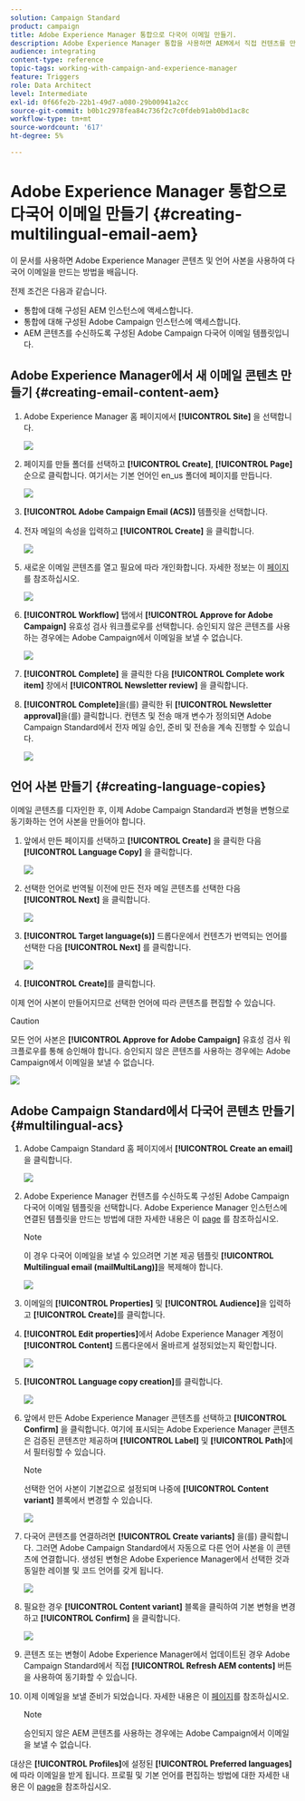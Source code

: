 ```yaml
---
solution: Campaign Standard
product: campaign
title: Adobe Experience Manager 통합으로 다국어 이메일 만들기.
description: Adobe Experience Manager 통합을 사용하면 AEM에서 직접 컨텐츠를 만들고 나중에 Adobe Campaign에서 사용할 수 있습니다.
audience: integrating
content-type: reference
topic-tags: working-with-campaign-and-experience-manager
feature: Triggers
role: Data Architect
level: Intermediate
exl-id: 0f66fe2b-22b1-49d7-a080-29b00941a2cc
source-git-commit: b0b1c2978fea84c736f2c7c0fdeb91ab0bd1ac8c
workflow-type: tm+mt
source-wordcount: '617'
ht-degree: 5%

---
```


# Adobe Experience Manager 통합으로 다국어 이메일 만들기 {#creating-multilingual-email-aem}

이 문서를 사용하면 Adobe Experience Manager 콘텐츠 및 언어 사본을 사용하여 다국어 이메일을 만드는 방법을 배웁니다.

전제 조건은 다음과 같습니다.

* 통합에 대해 구성된 AEM 인스턴스에 액세스합니다.
* 통합에 대해 구성된 Adobe Campaign 인스턴스에 액세스합니다.
* AEM 콘텐츠를 수신하도록 구성된 Adobe Campaign 다국어 이메일 템플릿입니다.

## Adobe Experience Manager에서 새 이메일 콘텐츠 만들기 {#creating-email-content-aem}

1. Adobe Experience Manager 홈 페이지에서 **[!UICONTROL Site]** 을 선택합니다.

   ![](assets/aem_acs_1.png)

1. 페이지를 만들 폴더를 선택하고 **[!UICONTROL Create]**, **[!UICONTROL Page]** 순으로 클릭합니다. 여기서는 기본 언어인 en_us 폴더에 페이지를 만듭니다.

   ![](assets/aem_acs_2.png)

1. **[!UICONTROL Adobe Campaign Email (ACS)]** 템플릿을 선택합니다.

1. 전자 메일의 속성을 입력하고 **[!UICONTROL Create]** 을 클릭합니다.

   ![](assets/aem_acs_3.png)

1. 새로운 이메일 콘텐츠를 열고 필요에 따라 개인화합니다. 자세한 정보는 이 [페이지](../../integrating/using/creating-email-experience-manager.md#editing-email-aem)를 참조하십시오.

   ![](assets/aem_acs_4.png)

1. **[!UICONTROL Workflow]** 탭에서 **[!UICONTROL Approve for Adobe Campaign]** 유효성 검사 워크플로우를 선택합니다. 승인되지 않은 콘텐츠를 사용하는 경우에는 Adobe Campaign에서 이메일을 보낼 수 없습니다.

   ![](assets/aem_acs_7.png)

1. **[!UICONTROL Complete]** 을 클릭한 다음 **[!UICONTROL Complete work item]** 창에서 **[!UICONTROL Newsletter review]** 을 클릭합니다.

1. **[!UICONTROL Complete]**&#x200B;을(를) 클릭한 뒤 **[!UICONTROL Newsletter approval]**&#x200B;을(를) 클릭합니다. 컨텐츠 및 전송 매개 변수가 정의되면 Adobe Campaign Standard에서 전자 메일 승인, 준비 및 전송을 계속 진행할 수 있습니다.

   ![](assets/aem_acs_8.png)

## 언어 사본 만들기 {#creating-language-copies}

이메일 콘텐츠를 디자인한 후, 이제 Adobe Campaign Standard과 변형을 변형으로 동기화하는 언어 사본을 만들어야 합니다.

1. 앞에서 만든 페이지를 선택하고 **[!UICONTROL Create]** 을 클릭한 다음 **[!UICONTROL Language Copy]** 을 클릭합니다.

   ![](assets/aem_acs_5.png)

1. 선택한 언어로 번역될 이전에 만든 전자 메일 콘텐츠를 선택한 다음 **[!UICONTROL Next]** 을 클릭합니다.

   ![](assets/aem_acs_6.png)

1. **[!UICONTROL Target language(s)]** 드롭다운에서 컨텐츠가 번역되는 언어를 선택한 다음 **[!UICONTROL Next]** 를 클릭합니다.

   ![](assets/aem_acs_9.png)

1. **[!UICONTROL Create]**&#x200B;를 클릭합니다.

이제 언어 사본이 만들어지므로 선택한 언어에 따라 콘텐츠를 편집할 수 있습니다.

>[!CAUTION]
>
>모든 언어 사본은 **[!UICONTROL Approve for Adobe Campaign]** 유효성 검사 워크플로우를 통해 승인해야 합니다. 승인되지 않은 콘텐츠를 사용하는 경우에는 Adobe Campaign에서 이메일을 보낼 수 없습니다.

![](assets/aem_acs_11.png)

## Adobe Campaign Standard에서 다국어 콘텐츠 만들기 {#multilingual-acs}

1. Adobe Campaign Standard 홈 페이지에서 **[!UICONTROL Create an email]** 을 클릭합니다.

   ![](assets/aem_acs_12.png)

1. Adobe Experience Manager 컨텐츠를 수신하도록 구성된 Adobe Campaign 다국어 이메일 템플릿을 선택합니다. Adobe Experience Manager 인스턴스에 연결된 템플릿을 만드는 방법에 대한 자세한 내용은 이 [page](../../integrating/using/configure-experience-manager.md#config-acs) 를 참조하십시오.

   >[!NOTE]
   >
   >이 경우 다국어 이메일을 보낼 수 있으려면 기본 제공 템플릿 **[!UICONTROL Multilingual email (mailMultiLang)]**&#x200B;을 복제해야 합니다.

   ![](assets/aem_acs_13.png)

1. 이메일의 **[!UICONTROL Properties]** 및 **[!UICONTROL Audience]**&#x200B;을 입력하고 **[!UICONTROL Create]**&#x200B;를 클릭합니다.

1. **[!UICONTROL Edit properties]**&#x200B;에서 Adobe Experience Manager 계정이 **[!UICONTROL Content]** 드롭다운에서 올바르게 설정되었는지 확인합니다.

   ![](assets/aem_acs_20.png)

1. **[!UICONTROL Language copy creation]**&#x200B;를 클릭합니다.

   ![](assets/aem_acs_16.png)

1. 앞에서 만든 Adobe Experience Manager 콘텐츠를 선택하고 **[!UICONTROL Confirm]** 을 클릭합니다. 여기에 표시되는 Adobe Experience Manager 콘텐츠은 검증된 콘텐츠만 제공하며 **[!UICONTROL Label]** 및 **[!UICONTROL Path]**&#x200B;에서 필터링할 수 있습니다.

   >[!NOTE]
   >
   >선택한 언어 사본이 기본값으로 설정되며 나중에 **[!UICONTROL Content variant]** 블록에서 변경할 수 있습니다.

   ![](assets/aem_acs_17.png)

1. 다국어 콘텐츠를 연결하려면 **[!UICONTROL Create variants]** 을(를) 클릭합니다. 그러면 Adobe Campaign Standard에서 자동으로 다른 언어 사본을 이 콘텐츠에 연결합니다. 생성된 변형은 Adobe Experience Manager에서 선택한 것과 동일한 레이블 및 코드 언어를 갖게 됩니다.

   ![](assets/aem_acs_18.png)

1. 필요한 경우 **[!UICONTROL Content variant]** 블록을 클릭하여 기본 변형을 변경하고 **[!UICONTROL Confirm]** 을 클릭합니다.

   ![](assets/aem_acs_19.png)

1. 콘텐츠 또는 변형이 Adobe Experience Manager에서 업데이트된 경우 Adobe Campaign Standard에서 직접 **[!UICONTROL Refresh AEM contents]** 버튼을 사용하여 동기화할 수 있습니다.

1. 이제 이메일을 보낼 준비가 되었습니다. 자세한 내용은 이 [페이지](../../sending/using/get-started-sending-messages.md)를 참조하십시오.

   >[!NOTE]
   >
   >승인되지 않은 AEM 콘텐츠를 사용하는 경우에는 Adobe Campaign에서 이메일을 보낼 수 없습니다.

대상은 **[!UICONTROL Profiles]**&#x200B;에 설정된 **[!UICONTROL Preferred languages]**&#x200B;에 따라 이메일을 받게 됩니다. 프로필 및 기본 언어를 편집하는 방법에 대한 자세한 내용은 이 [page](../../audiences/using/editing-profiles.md)을 참조하십시오.
